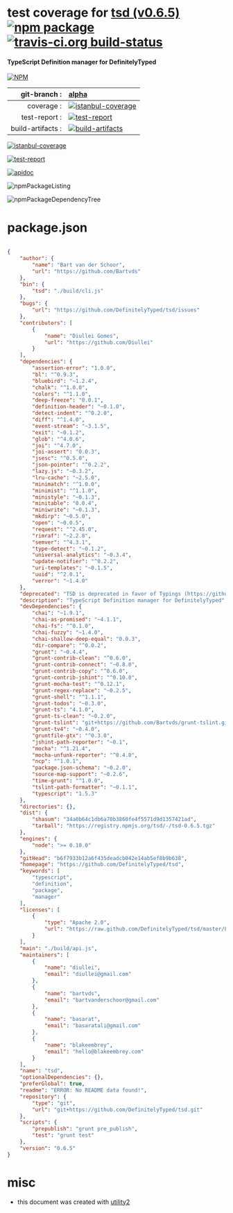 # test coverage for  [tsd (v0.6.5)](https://github.com/DefinitelyTyped/tsd)  [![npm package](https://img.shields.io/npm/v/npmtest-tsd.svg?style=flat-square)](https://www.npmjs.org/package/npmtest-tsd) [![travis-ci.org build-status](https://api.travis-ci.org/npmtest/node-npmtest-tsd.svg)](https://travis-ci.org/npmtest/node-npmtest-tsd)
#### TypeScript Definition manager for DefinitelyTyped

[![NPM](https://nodei.co/npm/tsd.png?downloads=true)](https://www.npmjs.com/package/tsd)

| git-branch : | [alpha](https://github.com/npmtest/node-npmtest-tsd/tree/alpha)|
|--:|:--|
| coverage : | [![istanbul-coverage](https://npmtest.github.io/node-npmtest-tsd/build/coverage.badge.svg)](https://npmtest.github.io/node-npmtest-tsd/build/coverage.html/index.html)|
| test-report : | [![test-report](https://npmtest.github.io/node-npmtest-tsd/build/test-report.badge.svg)](https://npmtest.github.io/node-npmtest-tsd/build/test-report.html)|
| build-artifacts : | [![build-artifacts](https://npmtest.github.io/node-npmtest-tsd/glyphicons_144_folder_open.png)](https://github.com/npmtest/node-npmtest-tsd/tree/gh-pages/build)|

[![istanbul-coverage](https://npmtest.github.io/node-npmtest-tsd/build/screenCapture.buildCustomOrg.browser.coverage.html.png)](https://npmtest.github.io/node-npmtest-tsd/build/coverage.html/index.html)

[![test-report](https://npmtest.github.io/node-npmtest-tsd/build/screenCapture.buildCustomOrg.browser.%252Fhome%252Ftravis%252Fbuild%252Fnpmtest%252Fnode-npmtest-tsd%252Ftmp%252Fbuild%252Ftest-report.html.png)](https://npmtest.github.io/node-npmtest-tsd/build/test-report.html)

[![apidoc](https://npmdoc.github.io/node-npmdoc-tsd/build/screenCapture.buildApidoc.browser.%252Fhome%252Ftravis%252Fbuild%252Fnpmdoc%252Fnode-npmdoc-tsd%252Ftmp%252Fbuild%252Fapidoc.html.png)](https://npmdoc.github.io/node-npmdoc-tsd/build/apidoc.html)

![npmPackageListing](https://npmtest.github.io/node-npmtest-tsd/build/screenCapture.npmPackageListing.svg)

![npmPackageDependencyTree](https://npmtest.github.io/node-npmtest-tsd/build/screenCapture.npmPackageDependencyTree.svg)



# package.json

```json

{
    "author": {
        "name": "Bart van der Schoor",
        "url": "https://github.com/Bartvds"
    },
    "bin": {
        "tsd": "./build/cli.js"
    },
    "bugs": {
        "url": "https://github.com/DefinitelyTyped/tsd/issues"
    },
    "contributors": [
        {
            "name": "Diullei Gomes",
            "url": "https://github.com/Diullei"
        }
    ],
    "dependencies": {
        "assertion-error": "1.0.0",
        "bl": "^0.9.3",
        "bluebird": "~1.2.4",
        "chalk": "^1.0.0",
        "colors": "^1.1.0",
        "deep-freeze": "0.0.1",
        "definition-header": "~0.1.0",
        "detect-indent": "^0.2.0",
        "diff": "^1.4.0",
        "event-stream": "~3.1.5",
        "exit": "~0.1.2",
        "glob": "^4.0.6",
        "joi": "^4.7.0",
        "joi-assert": "0.0.3",
        "jsesc": "^0.5.0",
        "json-pointer": "^0.2.2",
        "lazy.js": "~0.3.2",
        "lru-cache": "~2.5.0",
        "minimatch": "^1.0.0",
        "minimist": "^1.1.0",
        "ministyle": "~0.1.3",
        "minitable": "0.0.4",
        "miniwrite": "~0.1.3",
        "mkdirp": "~0.5.0",
        "open": "~0.0.5",
        "request": "^2.45.0",
        "rimraf": "~2.2.8",
        "semver": "^4.3.1",
        "type-detect": "~0.1.2",
        "universal-analytics": "~0.3.4",
        "update-notifier": "^0.2.2",
        "uri-templates": "~0.1.5",
        "uuid": "^2.0.1",
        "verror": "~1.4.0"
    },
    "deprecated": "TSD is deprecated in favor of Typings (https://github.com/typings/typings) - see https://github.com/DefinitelyTyped/tsd/issues/269 for more information",
    "description": "TypeScript Definition manager for DefinitelyTyped",
    "devDependencies": {
        "chai": "~1.9.1",
        "chai-as-promised": "~4.1.1",
        "chai-fs": "^0.1.0",
        "chai-fuzzy": "~1.4.0",
        "chai-shallow-deep-equal": "0.0.3",
        "dir-compare": "^0.0.2",
        "grunt": "~0.4.4",
        "grunt-contrib-clean": "^0.6.0",
        "grunt-contrib-connect": "~0.8.0",
        "grunt-contrib-copy": "^0.6.0",
        "grunt-contrib-jshint": "^0.10.0",
        "grunt-mocha-test": "^0.12.1",
        "grunt-regex-replace": "~0.2.5",
        "grunt-shell": "^1.1.1",
        "grunt-todos": "~0.3.0",
        "grunt-ts": "4.1.0",
        "grunt-ts-clean": "~0.2.0",
        "grunt-tslint": "git+https://github.com/Bartvds/grunt-tslint.git#feature/multi",
        "grunt-tv4": "~0.4.0",
        "gruntfile-gtx": "^0.3.0",
        "jshint-path-reporter": "~0.1",
        "mocha": "^1.21.4",
        "mocha-unfunk-reporter": "^0.4.0",
        "ncp": "^1.0.1",
        "package.json-schema": "~0.2.0",
        "source-map-support": "~0.2.6",
        "time-grunt": "^1.0.0",
        "tslint-path-formatter": "~0.1.1",
        "typescript": "1.5.3"
    },
    "directories": {},
    "dist": {
        "shasum": "34a0b64c1db6a70b3860fe4f5571d9d1357421ad",
        "tarball": "https://registry.npmjs.org/tsd/-/tsd-0.6.5.tgz"
    },
    "engines": {
        "node": ">= 0.10.0"
    },
    "gitHead": "b6f7933b12a6f435deadcb042e14ab5ef8b9b638",
    "homepage": "https://github.com/DefinitelyTyped/tsd",
    "keywords": [
        "typescript",
        "definition",
        "package",
        "manager"
    ],
    "licenses": [
        {
            "type": "Apache 2.0",
            "url": "https://raw.github.com/DefinitelyTyped/tsd/master/LICENSE.txt"
        }
    ],
    "main": "./build/api.js",
    "maintainers": [
        {
            "name": "diullei",
            "email": "diullei@gmail.com"
        },
        {
            "name": "bartvds",
            "email": "bartvanderschoor@gmail.com"
        },
        {
            "name": "basarat",
            "email": "basaratali@gmail.com"
        },
        {
            "name": "blakeembrey",
            "email": "hello@blakeembrey.com"
        }
    ],
    "name": "tsd",
    "optionalDependencies": {},
    "preferGlobal": true,
    "readme": "ERROR: No README data found!",
    "repository": {
        "type": "git",
        "url": "git+https://github.com/DefinitelyTyped/tsd.git"
    },
    "scripts": {
        "prepublish": "grunt pre_publish",
        "test": "grunt test"
    },
    "version": "0.6.5"
}
```



# misc
- this document was created with [utility2](https://github.com/kaizhu256/node-utility2)
